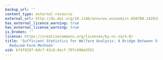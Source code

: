 ```yaml
---
backup_url: ''
content_type: external-resource
external_url: http://dx.doi.org/10.1146/annurev.economics.050708.142910
has_external_licence_warning: true
has_external_license_warning: true
is_broken: ''
license: https://creativecommons.org/licenses/by-nc-sa/4.0/
title: 'Sufficient Statistics for Welfare Analysis: A Bridge Between Structural and
  Reduced-Form Methods'
uid: bf4f0297-6dc7-43c8-8acf-797c498ed351
---
```

